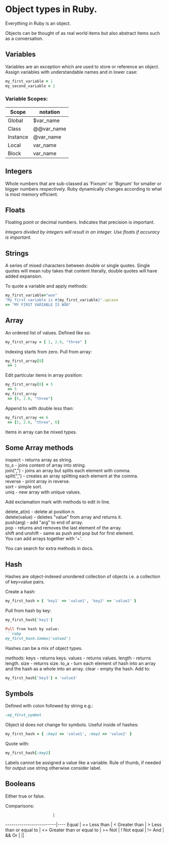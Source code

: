 # Object types in Ruby.

Everything in Ruby is an object.

Objects can be thought of as real world items but also abstract items such as a conversation.

## Variables

Variables are an exception which are used to store or reference an object. Assign variables with understandable names and in lower case:

```ruby
my_first_variable = 1
my_second_variable = 2
```

### Variable Scopes:

Scope    | notation
---------|-----------
Global   | $var_name
Class    | @@var_name
Instance | @var_name
Local    | var_name
Block    | var_name

## Integers
Whole numbers that are sub-classed as 'Fixnum' or 'Bignum' for smaller or bigger numbers respectively. Ruby dynamically changes according to what is most memory efficient.

## Floats
Floating point or decimal numbers. Indicates that precision is important. 

*Integers divided by integers will result in an integer. Use floats if accuracy is important.*

## Strings
A series of mixed characters between double or single quotes. Single quotes will mean ruby takes that content literally, double quotes will have added expansion. 

To quote a variable and apply methods:
```ruby
my_first_variable="woo"
"My first variable is #{my_first_variable}".upcase
=> "MY FIRST VARIABLE IS WOO"
```

## Array
An ordered list of values. Defined like so:
```ruby
my_first_array = [ 1, 2.0, "three" ]
```
Indexing starts from zero. Pull from array:
```ruby
my_first_array[0]
 => 1
```
Edit particular items in array position:
```ruby
my_first_array[0] = 5
 => 5
my_first_array
 => [5, 2.0, "three"]
```
Append to with double less than:
```ruby
my_first_array << 6
 => [5, 2.0, "three", 6]
```
Items in array can be mixed types.

## Some Array methods

inspect - returns array as string.<br>
to_s - joins content of array into string.<br>
join(",") - joins an array but splits each element with comma.<br>
split(",") - creates an array splitting each element at the comma.<br>
reverse - print array in reverse.<br>
sort - simple sort.<br>
uniq - new array with unique values.<br>

Add exclamation mark with methods to edit in line.

delete_at(n) - delete at position n.<br>
delete(value) - deletes "value" from array and returns it.<br>
push(arg) - add "arg" to end of array.<br>
pop - returns and removes the last element of the array.<br>
shift and unshift - same as push and pop but for first element.<br>
You can add arrays together with '+'.<br>

You can search for extra methods in docs.

## Hash

Hashes are object-indexed unordered collection of objects i.e. a collection of key=value pairs.

Create a hash:
```ruby
my_first_hash = { 'key1' => 'value1', 'key2' => 'value2' }
```

Pull from hash by key:
```ruby
my_first_hash['key1']

Pull from hash by value:
```ruby
my_first_hash.index('value2')
```

Hashes can be a mix of object types.

*methods:*
keys - returns keys.
values - returns values.
length - returns length.
size - returns size.
to_a - turn each element of hash into an array and the hash as a whole into an array.
clear - empty the hash.
Add to:
```ruby
my_first_hash['key3'] = 'value3'
```

## Symbols
Defined with colon followed by string e.g.:
```ruby
:my_first_symbol
```
Object id does not change for symbols. Useful inside of hashes:
```ruby
my_first_hash = { :key1 => 'value1', :key2 => 'value2' }
```
Quote with:
```ruby
my_first_hash[:key1]
```

Labels cannot be assigned a value like a variable. Rule of thumb, if needed for output use string otherwise consider label.

## Booleans
Either true or false.

Comparisons:

                         |
-------------------------|----
Equal                    | ==
Less than                | <
Greater than             | >
Less than or equal to    | <=
Greater than or equal to | >=
Not                      | !
Not equal                | !=
And                      | &&
Or                       | ||
